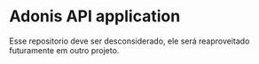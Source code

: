 # Adonis API application

Esse repositorio deve ser desconsiderado, ele será reaproveitado futuramente em outro projeto.
